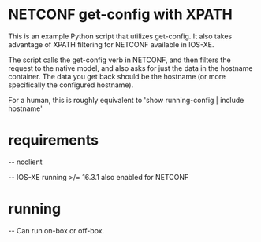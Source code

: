 # NETCONF get-config with XPATH

This is an example Python script that utilizes get-config. It also takes advantage of XPATH filtering for NETCONF available in IOS-XE.

The script calls the get-config verb in NETCONF, and then filters the request to the native model, and also asks for just the data in the hostname container. The data you get back should be the hostname (or more specifically the configured hostname).

For a human, this is roughly equivalent to 'show running-config | include hostname'

# requirements
-- ncclient

-- IOS-XE running >/= 16.3.1 also enabled for NETCONF

# running
-- Can run on-box or off-box.
